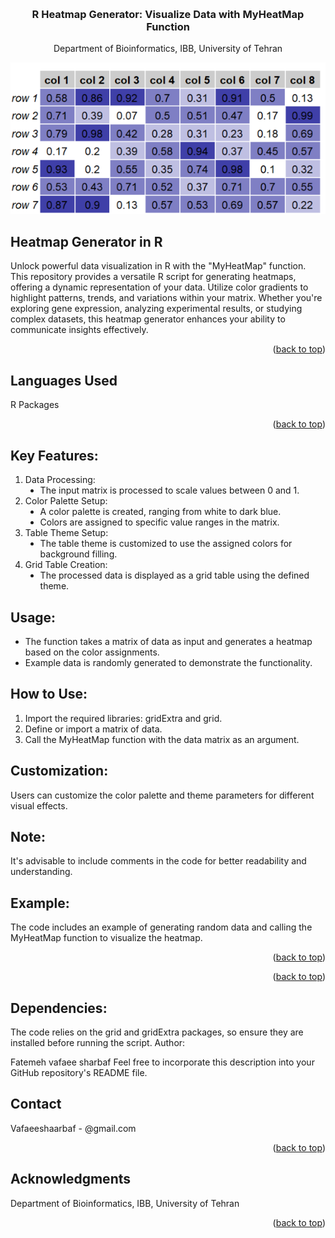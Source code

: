 
<!-- Improved compatibility of back to top link: See: https://github.com/othneildrew/Best-README-Template/pull/73 -->
<a name="readme-top"></a>



<!-- PROJECT LOGO -->
<br />
<div align="center">

<h3 align="center">R Heatmap Generator: Visualize Data with MyHeatMap Function </h3>

  <p align="center">
    Department of Bioinformatics, IBB, University of Tehran
    <br />
  </p>
</div>


<div align="center">
  <img src="logo.PNG" alt="heatmap">
</div>

<!-- ABOUT THE PROJECT -->
## Heatmap Generator in R

Unlock powerful data visualization in R with the "MyHeatMap" function. This repository provides a versatile R script for generating heatmaps, offering a dynamic representation of your data. Utilize color gradients to highlight patterns, trends, and variations within your matrix. Whether you're exploring gene expression, analyzing experimental results, or studying complex datasets, this heatmap generator enhances your ability to communicate insights effectively.
<p align="right">(<a href="#readme-top">back to top</a>)</p>

## Languages Used

R Packages 
<p align="right">(<a href="#readme-top">back to top</a>)</p>


## Key Features:
<ol>
  <li>
    Data Processing:
    <ul type='disc'>
      <li>The input matrix is processed to scale values between 0 and 1.</li>
    </ul>
  </li>
  <li>
    Color Palette Setup:
    <ul type='disc'>
      <li>
        A color palette is created, ranging from white to dark blue.
      </li>
      <li>
        Colors are assigned to specific value ranges in the matrix.
      </li>
    </ul>
  </li>
  <li>
    Table Theme Setup:
    <ul type='disc'>
      <li>
        The table theme is customized to use the assigned colors for background filling.
      </li>
    </ul>
  </li>
  <li>
    Grid Table Creation:
    <ul type='disc'>
      <li>
        The processed data is displayed as a grid table using the defined theme.
      </li>
    </ul>
  </li>
</ol>


## Usage:
 <ul type='disc'>
   <li>
     The function takes a matrix of data as input and generates a heatmap based on the color assignments.
   </li>
   <li>
     Example data is randomly generated to demonstrate the functionality.
   </li>
 </ul>

## How to Use:
<ol>
  <li>
    Import the required libraries: gridExtra and grid.
  </li>
  <li>
    Define or import a matrix of data.
  </li>
  <li>Call the MyHeatMap function with the data matrix as an argument.
  </li>
</ol>

## Customization:
Users can customize the color palette and theme parameters for different visual effects.

## Note:
It's advisable to include comments in the code for better readability and understanding.

## Example:
The code includes an example of generating random data and calling the MyHeatMap function to visualize the heatmap.
<p align="right">(<a href="#readme-top">back to top</a>)</p>

<p align="right">(<a href="#readme-top">back to top</a>)</p>

## Dependencies:

The code relies on the grid and gridExtra packages, so ensure they are installed before running the script.
Author:

Fatemeh vafaee sharbaf
Feel free to incorporate this description into your GitHub repository's README file. 

<!-- CONTACT -->
## Contact

Vafaeeshaarbaf - @gmail.com


<p align="right">(<a href="#readme-top">back to top</a>)</p>



<!-- ACKNOWLEDGMENTS -->
## Acknowledgments

Department of Bioinformatics, IBB, University of Tehran

<p align="right">(<a href="#readme-top">back to top</a>)</p>





<!-- MARKDOWN LINKS & IMAGES -->
<!-- https://www.markdownguide.org/basic-syntax/#reference-style-links -->
[contributors-shield]: https://img.shields.io/github/contributors/github_username/repo_name.svg?style=for-the-badge
[contributors-url]: https://github.com/github_username/repo_name/graphs/contributors
[forks-shield]: https://img.shields.io/github/forks/github_username/repo_name.svg?style=for-the-badge
[forks-url]: https://github.com/github_username/repo_name/network/members
[stars-shield]: https://img.shields.io/github/stars/github_username/repo_name.svg?style=for-the-badge
[stars-url]: https://github.com/github_username/repo_name/stargazers
[issues-shield]: https://img.shields.io/github/issues/github_username/repo_name.svg?style=for-the-badge
[issues-url]: https://github.com/github_username/repo_name/issues
[license-shield]: https://img.shields.io/github/license/github_username/repo_name.svg?style=for-the-badge
[license-url]: https://github.com/github_username/repo_name/blob/master/LICENSE.txt
[linkedin-shield]: https://img.shields.io/badge/-LinkedIn-black.svg?style=for-the-badge&logo=linkedin&colorB=555
[linkedin-url]: https://linkedin.com/in/linkedin_username
[product-screenshot]: images/screenshot.png
[Next.js]: https://img.shields.io/badge/next.js-000000?style=for-the-badge&logo=nextdotjs&logoColor=white
[Next-url]: https://nextjs.org/
[React.js]: https://img.shields.io/badge/React-20232A?style=for-the-badge&logo=react&logoColor=61DAFB
[React-url]: https://reactjs.org/
[Vue.js]: https://img.shields.io/badge/Vue.js-35495E?style=for-the-badge&logo=vuedotjs&logoColor=4FC08D
[Vue-url]: https://vuejs.org/
[Angular.io]: https://img.shields.io/badge/Angular-DD0031?style=for-the-badge&logo=angular&logoColor=white
[Angular-url]: https://angular.io/
[Svelte.dev]: https://img.shields.io/badge/Svelte-4A4A55?style=for-the-badge&logo=svelte&logoColor=FF3E00
[Svelte-url]: https://svelte.dev/
[Laravel.com]: https://img.shields.io/badge/Laravel-FF2D20?style=for-the-badge&logo=laravel&logoColor=white
[Laravel-url]: https://laravel.com
[Bootstrap.com]: https://img.shields.io/badge/Bootstrap-563D7C?style=for-the-badge&logo=bootstrap&logoColor=white
[Bootstrap-url]: https://getbootstrap.com
[JQuery.com]: https://img.shields.io/badge/jQuery-0769AD?style=for-the-badge&logo=jquery&logoColor=white
[JQuery-url]: https://jquery.com 
